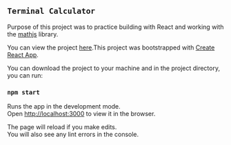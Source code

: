 
## `Terminal Calculator`

Purpose of this project was to practice building with React and working with the [mathjs](https://mathjs.org) library. 

You can view the project [here](https://alec-huang-labs.github.io/TerminalCalculator-Beta/).This project was bootstrapped with [Create React App](https://github.com/facebook/create-react-app).

You can download the project to your machine and in the project directory, you can run:

### `npm start`

Runs the app in the development mode.<br />
Open [http://localhost:3000](http://localhost:3000) to view it in the browser.

The page will reload if you make edits.<br />
You will also see any lint errors in the console.

